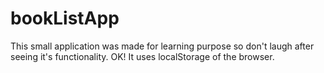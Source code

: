 # bookListApp
This small application was made for learning purpose so don't laugh after seeing it's functionality. OK!
It uses localStorage of the browser.
